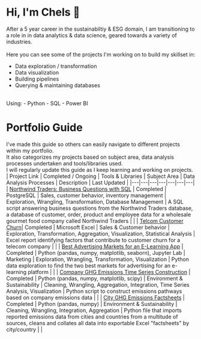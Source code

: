 # Hi, I'm Chels 👋
After a 5 year career in the sustainabiltiy & ESG domain, I am transitioning to a role in in data analytics & data science, geared towards a variety of industries. <br>
<br>
Here you can see some of the projects I'm working on to build my skillset in:
- Data exploration / transformation
- Data visualization
- Building pipelines
- Querying & maintaining databases
<br>
Using:
- Python
- SQL
- Power BI

# Portfolio Guide
I've made this guide so others can easily navigate to different projects within my portfolio. <br>
It also categorizes my projects based on subject area, data analysis processes undertaken and tools/libraries used. <br>
I will regularly update this guide as I keep learning and working on projects.
<br>
| Project Link | Completed / Ongoing | Tools & Libraries | Subject Area | Data Analysis Processes | Description | Last Updated |
|---|---|---|---|---|---|---|
| [Northwind Traders: Business Questions with SQL](https://github.com/cbjonesea/NorthwindTraders_SQL) | Completed | PostgreSQL | Sales, customer behavior, inventory management | Exploration, Wrangling, Transformation, Database Management | A SQL script answering business questions from the Northwind Traders database, a database of customer, order, product and employee data for a wholesale gourmet food company called Northwind Traders | |
| [Telcom Customer Churn]( https://github.com/cbjonesea/excel-kaggle-customerchurn)| Completed | Microsoft Excel | Sales & Customer behavior | Exploration, Transformation, Aggregation, Visualization, Statistical Analysis | Excel report identifying factors that contribute to customer churn for a telecom company  | |
| [Best Advertising Markets for an E-Learning App](https://github.com/cbjonesea/python-advertising-marketselection) | Completed | Python (pandas, numpy, matplotlib, seaborn), Jupyter Lab |  Marketing | Exploration, Wrangling, Transformation, Visualization | Python data exploration to find the two best markets for advertising for an e-learning platform | |
| [Company GHG Emissions Time Series Construction](https://github.com/cbjonesea/emissions-pathways) | Completed | Python (pandas, numpy, matplotlib, scipy) | Environment & Sustainability | Cleaning, Wrangling, Aggregation, Integration, Time Series Analysis, Visualization | Python script to construct emissions pathways based on company emissions data  | |
| [City GHG Emissions Factsheets](https://github.com/cbjonesea/cityemissions-clean-transform-combine/tree/main) | Completed | Python (pandas, numpy) | Environment & Sustainability | Cleaning, Wrangling, Integration, Aggregation | Python file that imports reported emissions data from cities and countries from a multitude of sources, cleans and collates all data into exportable Excel "factsheets" by city/country | |

